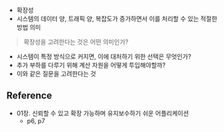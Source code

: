 - 확장성
- 시스템의 데이터 양, 트래픽 양, 복잡도가 증가하면서 이를 처리할 수 있는 적절한 방법 의미

> 확장성을 고려한다는 것은 어떤 의미인가?

- 시스템이 특정 방식으로 커지면, 이에 대처하기 위한 선택은 무엇인가?
- 추가 부하를 다루기 위해 계산 자원을 어떻게 투입해야할까?
- 이와 같은 질문을 고려한다는 것
## Reference
- 01장. 신뢰할 수 있고 확장 가능하며 유지보수하기 쉬운 어플리케이션
	- p6, p7